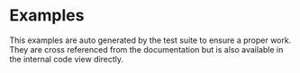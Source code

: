 <!-- internal -->

Examples
================================================================

This examples are auto generated by the test suite to ensure a proper work.
They are cross referenced from the documentation but is also available in the internal
code view directly.
